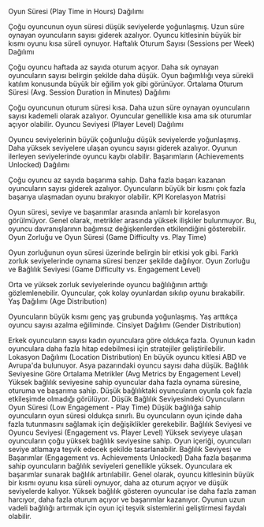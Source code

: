 Oyun Süresi (Play Time in Hours) Dağılımı

Çoğu oyuncunun oyun süresi düşük seviyelerde yoğunlaşmış.
Uzun süre oynayan oyuncuların sayısı giderek azalıyor.
Oyuncu kitlesinin büyük bir kısmı oyunu kısa süreli oynuyor.
Haftalık Oturum Sayısı (Sessions per Week) Dağılımı

Çoğu oyuncu haftada az sayıda oturum açıyor.
Daha sık oynayan oyuncuların sayısı belirgin şekilde daha düşük.
Oyun bağımlılığı veya sürekli katılım konusunda büyük bir eğilim yok gibi görünüyor.
Ortalama Oturum Süresi (Avg. Session Duration in Minutes) Dağılımı

Çoğu oyuncunun oturum süresi kısa.
Daha uzun süre oynayan oyuncuların sayısı kademeli olarak azalıyor.
Oyuncular genellikle kısa ama sık oturumlar açıyor olabilir.
Oyuncu Seviyesi (Player Level) Dağılımı

Oyuncu seviyelerinin büyük çoğunluğu düşük seviyelerde yoğunlaşmış.
Daha yüksek seviyelere ulaşan oyuncu sayısı giderek azalıyor.
Oyunun ilerleyen seviyelerinde oyuncu kaybı olabilir.
Başarımların (Achievements Unlocked) Dağılımı

Çoğu oyuncu az sayıda başarıma sahip.
Daha fazla başarı kazanan oyuncuların sayısı giderek azalıyor.
Oyuncuların büyük bir kısmı çok fazla başarıya ulaşmadan oyunu bırakıyor olabilir.
KPI Korelasyon Matrisi

Oyun süresi, seviye ve başarımlar arasında anlamlı bir korelasyon görülmüyor.
Genel olarak, metrikler arasında yüksek ilişkiler bulunmuyor.
Bu, oyuncu davranışlarının bağımsız değişkenlerden etkilendiğini gösterebilir.
Oyun Zorluğu ve Oyun Süresi (Game Difficulty vs. Play Time)

Oyun zorluğunun oyun süresi üzerinde belirgin bir etkisi yok gibi.
Farklı zorluk seviyelerinde oynama süresi benzer şekilde dağılıyor.
Oyun Zorluğu ve Bağlılık Seviyesi (Game Difficulty vs. Engagement Level)

Orta ve yüksek zorluk seviyelerinde oyuncu bağlılığının arttığı gözlemlenebilir.
Oyuncular, çok kolay oyunlardan sıkılıp oyunu bırakabilir.
Yaş Dağılımı (Age Distribution)

Oyuncuların büyük kısmı genç yaş grubunda yoğunlaşmış.
Yaş arttıkça oyuncu sayısı azalma eğiliminde.
Cinsiyet Dağılımı (Gender Distribution)

Erkek oyuncuların sayısı kadın oyunculara göre oldukça fazla.
Oyunun kadın oyunculara daha fazla hitap edebilmesi için stratejiler geliştirilebilir.
Lokasyon Dağılımı (Location Distribution)
En büyük oyuncu kitlesi ABD ve Avrupa'da bulunuyor.
Asya pazarındaki oyuncu sayısı daha düşük.
Bağlılık Seviyesine Göre Ortalama Metrikler (Avg Metrics by Engagement Level)
Yüksek bağlılık seviyesine sahip oyuncular daha fazla oynama süresine, oturuma ve başarıma sahip.
Düşük bağlılıktaki oyuncuların oyunla çok fazla etkileşimde olmadığı görülüyor.
Düşük Bağlılık Seviyesindeki Oyuncuların Oyun Süresi (Low Engagement - Play Time)
Düşük bağlılığa sahip oyuncuların oyun süresi oldukça sınırlı.
Bu oyuncuların oyun içinde daha fazla tutunmasını sağlamak için değişiklikler gerekebilir.
Bağlılık Seviyesi ve Oyuncu Seviyesi (Engagement vs. Player Level)
Yüksek seviyeye ulaşan oyuncuların çoğu yüksek bağlılık seviyesine sahip.
Oyun içeriği, oyuncuları seviye atlamaya teşvik edecek şekilde tasarlanabilir.
Bağlılık Seviyesi ve Başarımlar (Engagement vs. Achievements Unlocked)
Daha fazla başarıma sahip oyuncuların bağlılık seviyeleri genellikle yüksek.
Oyunculara ek başarımlar sunarak bağlılık artırılabilir.
Genel olarak, oyuncu kitlesinin büyük bir kısmı oyunu kısa süreli oynuyor, daha az oturum açıyor ve düşük seviyelerde kalıyor. Yüksek bağlılık gösteren oyuncular ise daha fazla zaman harcıyor, daha fazla oturum açıyor ve başarımlar kazanıyor. Oyunun uzun vadeli bağlılığı artırmak için oyun içi teşvik sistemlerini geliştirmesi faydalı olabilir.
